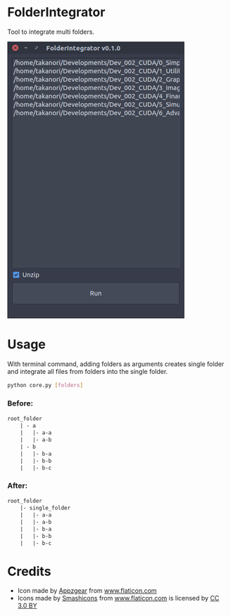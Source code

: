 # FolderIntegrator
Tool to integrate multi folders.

![](doc/images/gui.png)

# Usage

With terminal command, adding folders as arguments creates single folder and integrate all files from folders into the single folder.

```bash
python core.py [folders]
```

### Before:
```
root_folder
    | - a
    |   |- a-a
    |   |- a-b
    | - b
    |   |- b-a
    |   |- b-b
    |   |- b-c
```

### After:
```
root_folder
    |- single_folder
    |   |- a-a
    |   |- a-b
    |   |- b-a
    |   |- b-b
    |   |- b-c
```

# Credits

- Icon made by [Appzgear](https://www.flaticon.com/authors/appzgear) from www.flaticon.com 
- Icons made by [Smashicons](https://www.flaticon.com/authors/smashicons) from www.flaticon.com is licensed by [CC 3.0 BY](http://creativecommons.org/licenses/by/3.0/)